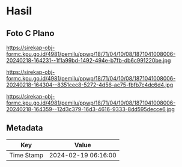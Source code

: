 # Hasil

## Foto C Plano

https://sirekap-obj-formc.kpu.go.id/4981/pemilu/ppwp/18/71/04/10/08/1871041008006-20240218-164231--1f1a99bd-1492-494e-b7fb-db6c991220be.jpg

https://sirekap-obj-formc.kpu.go.id/4981/pemilu/ppwp/18/71/04/10/08/1871041008006-20240218-164304--8351cec8-5272-4d56-ac75-fbfb7c4dc6d4.jpg

https://sirekap-obj-formc.kpu.go.id/4981/pemilu/ppwp/18/71/04/10/08/1871041008006-20240218-164359--12d3c379-16d3-4616-9333-8dd595decce6.jpg


## Metadata

| Key        | Value               |
| ---------- | ------------------- |
| Time Stamp | 2024-02-19 06:16:00 |



